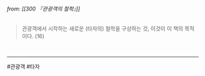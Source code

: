 ###### from: [[300 『관광객의 철학』]]  

>관광객에서 시작하는 새로운 (타자의) 철학을 구상하는 것, 이것이 이 책의 목적이다. (16)  

<br/>

---
#관광객  #타자 

